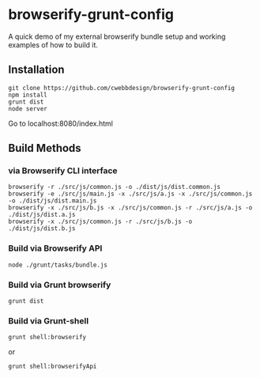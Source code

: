 # browserify-grunt-config

A quick demo of my external browserify bundle setup and working examples of how to build it.

## Installation


    git clone https://github.com/cwebbdesign/browserify-grunt-config
    npm install
    grunt dist
    node server

  Go to localhost:8080/index.html

## Build Methods

### via Browserify CLI interface

    browserify -r ./src/js/common.js -o ./dist/js/dist.common.js
    browserify -e ./src/js/main.js -x ./src/js/a.js -x ./src/js/common.js -o ./dist/js/dist.main.js
    browserify -x ./src/js/b.js -x ./src/js/common.js -r ./src/js/a.js -o ./dist/js/dist.a.js
    browserify -x ./src/js/common.js -r ./src/js/b.js -o ./dist/js/dist.b.js

### Build via Browserify API
    
    node ./grunt/tasks/bundle.js


### Build via Grunt browserify

    grunt dist


### Build via Grunt-shell
    
    grunt shell:browserify

or

    grunt shell:browserifyApi    

